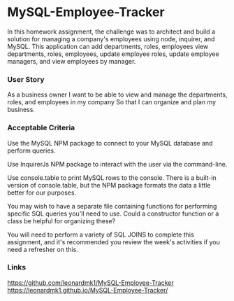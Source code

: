 # MySQL-Employee-Tracker

 In this homework assignment, the challenge was to architect and build a solution for managing a company's employees using node, inquirer, and MySQL.  This application can add departments, roles, employees
 view departments, roles, employees, update employee roles, update employee managers, and view employees by manager.

 ### User Story

 As a business owner
 I want to be able to view and manage the departments, roles, and employees in my company
 So that I can organize and plan my business.

### Acceptable Criteria

Use the MySQL NPM package to connect to your MySQL database and perform queries.

Use InquirerJs NPM package to interact with the user via the command-line.

Use console.table to print MySQL rows to the console. There is a built-in version of console.table, but the NPM package formats the data a little better for our purposes.

You may wish to have a separate file containing functions for performing specific SQL queries you'll need to use. Could a constructor function or a class be helpful for organizing these?

You will need to perform a variety of SQL JOINS to complete this assignment, and it's recommended you review the week's activities if you need a refresher on this.

### Links

https://github.com/leonardmk1/MySQL-Employee-Tracker
https://leonardmk1.github.io/MySQL-Employee-Tracker/
